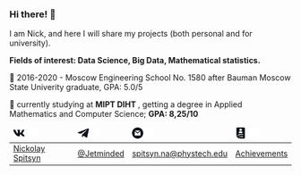 ### Hi there! :wave:

I am Nick, and here I will share my projects (both personal and for university). 

<b> Fields of interest: Data Science, Big Data, Mathematical statistics. </b> 

:school: 2016-2020 -  Moscow Engineering School No. 1580 after Bauman Moscow State Univerity graduate, GPA: 5.0/5

:school: currently studying at <b> MIPT DIHT </b>, getting a degree in Applied Mathematics and Computer Science; <b> GPA: 8,25/10 </b>

<!--
**jetminded/jetminded** is a ✨ _special_ ✨ repository because its `README.md` (this file) appears on your GitHub profile.

Here are some ideas to get you started:

- 🔭 I’m currently working on ...
- 🌱 I’m currently learning ...
- 👯 I’m looking to collaborate on ...
- 🤔 I’m looking for help with ...
- 💬 Ask me about ...
- 📫 How to reach me: ...
- 😄 Pronouns: ...
- ⚡ Fun fact: ...
-->

<table>
    <thead>
      <tr>   
      <td><img height="20px" src="https://github.com/jetminded/jetminded/raw/main/assets/vk-blue.svg">
	  <img height="20px" src="https://github.com/jetminded/jetminded/raw/main/assets/vk-w.svg"></td>  
      <td><img height="20px" src="https://github.com/jetminded/jetminded/raw/main/assets/telegram-blue.svg"><img height="20px" src="https://github.com/jetminded/jetminded/raw/main/assets/telegram-w.svg"></td>  
      <td><img height="20px" src="https://github.com/jetminded/jetminded/raw/main/assets/gmail-blue.svg"><img height="20px" src="https://github.com/jetminded/jetminded/raw/main/assets/gmail-w.svg"></td>  
      <td><img height="20px" src="https://github.com/jetminded/jetminded/raw/main/assets/cv-blue.svg">
          <img height="20px" src="https://github.com/jetminded/jetminded/raw/main/assets/cv-wh.svg">
          </td>  
      </tr>
    </thead>
    <tbody>
      <tr>
      <td><a href="https://vk.com/spitsynn/">Nickolay Spitsyn</a></td>  
      <td><a href="https://t.me/Jetminded">@Jetminded</a></td>  
      <td><a href="mailto:spitsyn.na@phystech.edu">spitsyn.na@phystech.edu</a></td>
      <td><a href="">Achievements</a></td>
      </tr>
    </tbody>
</table>
